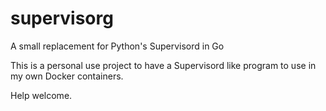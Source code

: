 supervisorg
===========

A small replacement for Python's Supervisord in Go

This is a personal use project to have a Supervisord like program
to use in my own Docker containers.

Help welcome.
